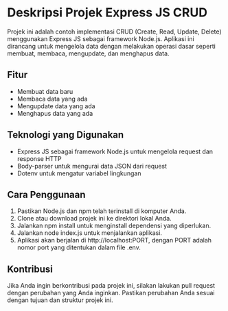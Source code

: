 # Deskripsi Projek Express JS CRUD

Projek ini adalah contoh implementasi CRUD (Create, Read, Update, Delete) menggunakan Express JS sebagai framework Node.js. Aplikasi ini dirancang untuk mengelola data dengan melakukan operasi dasar seperti membuat, membaca, mengupdate, dan menghapus data.

## Fitur

- Membuat data baru
- Membaca data yang ada
- Mengupdate data yang ada
- Menghapus data yang ada

## Teknologi yang Digunakan

- Express JS sebagai framework Node.js untuk mengelola request dan response HTTP
- Body-parser untuk mengurai data JSON dari request
- Dotenv untuk mengatur variabel lingkungan

## Cara Penggunaan

1. Pastikan Node.js dan npm telah terinstall di komputer Anda.
2. Clone atau download projek ini ke direktori lokal Anda.
3. Jalankan npm install untuk menginstall dependensi yang diperlukan.
4. Jalankan node index.js untuk menjalankan aplikasi.
5. Aplikasi akan berjalan di http://localhost:PORT, dengan PORT adalah nomor port yang ditentukan dalam file .env.

## Kontribusi

Jika Anda ingin berkontribusi pada projek ini, silakan lakukan pull request dengan perubahan yang Anda inginkan. Pastikan perubahan Anda sesuai dengan tujuan dan struktur projek ini.